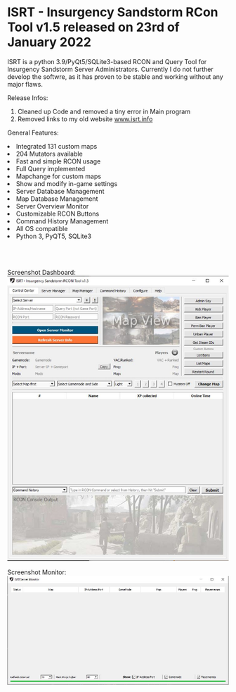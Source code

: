 # ISRT - Insurgency Sandstorm RCon Tool v1.5 released on 23rd of January 2022

ISRT is a python 3.9/PyQt5/SQLite3-based RCON and Query Tool for Insurgency Sandstorm Server Administrators. Currently I do not further develop the softwre, as it has proven to be stable and working without any major flaws.

Release Infos:
1. Cleaned up Code and removed a tiny error in Main program
2. Removed links to my old website www.isrt.info

General Features:
<li>Integrated 131 custom maps</li>
<li>204 Mutators available</li>
<li>Fast and simple RCON usage</li>
<li>Full Query implemented</li>
<li>Mapchange for custom maps</li>
<li>Show and modify in-game settings</li>
<li>Server Database Management</li>
<li>Map Database Management</li>
<li>Server Overview Monitor</li>
<li>Customizable RCON Buttons</li>
<li>Command History Management</li>
<li>All OS compatible</li>
<li>Python 3, PyQT5, SQLite3</li>

  <br><br/>  
Screenshot Dashboard:  
![ISRT Dashboard](https://raw.githubusercontent.com/olli-e/ISRT/main/img/isrt_v1.5.jpg)  
  
Screenshot Monitor:  
![ISRT Monitor](https://raw.githubusercontent.com/olli-e/ISRT/main/img/monitor_v1.5.jpg)  
  <br><br/>  
